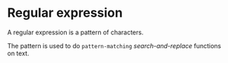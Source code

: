 # Regular expression
A regular expression is a pattern of characters.

The pattern is used to do `pattern-matching` *search-and-replace* functions on text.
